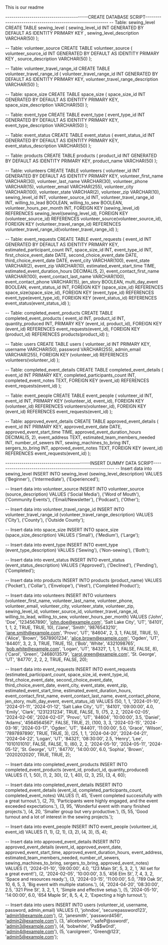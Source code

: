 This is our readme

-----------------------------------------CREATE DATABASE SCRIPT-----------------------------------------------------------
-- Table: sewing_level
CREATE TABLE sewing_level (
    sewing_level_id INT GENERATED BY DEFAULT AS IDENTITY PRIMARY KEY ,
    sewing_level_description VARCHAR(50)
);

-- Table: volunteer_source
CREATE TABLE volunteer_source (
    volunteer_source_id INT GENERATED BY DEFAULT AS IDENTITY PRIMARY KEY ,
    source_description VARCHAR(50)
);

-- Table: volunteer_travel_range_id
CREATE TABLE volunteer_travel_range_id (
    volunteer_travel_range_id INT GENERATED BY DEFAULT AS IDENTITY PRIMARY KEY,
    volunteer_travel_range_description VARCHAR(50)
);

-- Table: space_size
CREATE TABLE space_size (
    space_size_id INT GENERATED BY DEFAULT AS IDENTITY PRIMARY KEY,
    space_size_description VARCHAR(50)
);

-- Table: event_type
CREATE TABLE event_type (
    event_type_id INT GENERATED BY DEFAULT AS IDENTITY PRIMARY KEY,
    event_type_description VARCHAR(50)
);

-- Table: event_status
CREATE TABLE event_status (
    event_status_id INT GENERATED BY DEFAULT AS IDENTITY PRIMARY KEY,
    event_status_description VARCHAR(50)
);

-- Table: products
CREATE TABLE products (
    product_id INT  GENERATED BY DEFAULT AS IDENTITY PRIMARY KEY,
    product_name VARCHAR(50)
);

-- Table: volunteers
CREATE TABLE volunteers (
    volunteer_id INT GENERATED BY DEFAULT AS IDENTITY PRIMARY KEY,
    volunteer_first_name VARCHAR(30),
    volunteer_last_name VARCHAR(30),
    volunteer_phone VARCHAR(15),
    volunteer_email VARCHAR(255),
    volunteer_city VARCHAR(100),
    volunteer_state VARCHAR(2),
    volunteer_zip VARCHAR(10),
    sewing_level_id INT,
    volunteer_source_id INT,
    volunteer_travel_range_id INT,
    willing_to_lead BOOLEAN,
    willing_to_sew BOOLEAN,
    volunteer_hours_per_month INT,
    FOREIGN KEY (sewing_level_id) REFERENCES sewing_level(sewing_level_id),
    FOREIGN KEY (volunteer_source_id) REFERENCES volunteer_source(volunteer_source_id),
    FOREIGN KEY (volunteer_travel_range_id) REFERENCES volunteer_travel_range_id(volunteer_travel_range_id)
);

-- Table: event_requests
CREATE TABLE event_requests (
    event_id INT GENERATED BY DEFAULT AS IDENTITY PRIMARY KEY,
    estimated_participant_count INT,
    space_size_id INT,
    event_type_id INT,
    first_choice_event_date DATE,
    second_choice_event_date DATE,
    third_choice_event_date DATE,
    event_city VARCHAR(100),
    event_state VARCHAR(2),
    event_zip VARCHAR(10),
    estimated_event_start_time TIME,
    estimated_event_duration_hours DECIMAL(5, 2),
    event_contact_first_name VARCHAR(100),
    event_contact_last_name VARCHAR(100),
    event_contact_phone VARCHAR(15),
    jen_story BOOLEAN,
    multi_day_event BOOLEAN,
    event_status_id INT,
    FOREIGN KEY (space_size_id) REFERENCES space_size(space_size_id),
    FOREIGN KEY (event_type_id) REFERENCES event_type(event_type_id),
    FOREIGN KEY (event_status_id) REFERENCES event_status(event_status_id)
);

-- Table: completed_event_products
CREATE TABLE completed_event_products (
    event_id INT,
    product_id INT,
    quantity_produced INT,
    PRIMARY KEY (event_id, product_id),
    FOREIGN KEY (event_id) REFERENCES event_requests(event_id),
    FOREIGN KEY (product_id) REFERENCES products(product_id)
);

-- Table: users
CREATE TABLE users (
    volunteer_id INT PRIMARY KEY,
    username VARCHAR(50),
    password VARCHAR(255),
    admin_email VARCHAR(255),
    FOREIGN KEY (volunteer_id) REFERENCES volunteers(volunteer_id)
);

-- Table: completed_event_details
CREATE TABLE completed_event_details (
    event_id INT PRIMARY KEY,
    completed_participants_count INT,
    completed_event_notes TEXT,
    FOREIGN KEY (event_id) REFERENCES event_requests(event_id)
);

-- Table: event_people
CREATE TABLE event_people (
    volunteer_id INT,
    event_id INT,
    PRIMARY KEY (volunteer_id, event_id),
    FOREIGN KEY (volunteer_id) REFERENCES volunteers(volunteer_id),
    FOREIGN KEY (event_id) REFERENCES event_requests(event_id)
);

-- Table: approved_event_details
CREATE TABLE approved_event_details (
    event_id INT PRIMARY KEY,
    approved_event_date DATE,
    approved_event_start_time TIME,
    approved_event_duration_hours DECIMAL(5, 2),
    event_address TEXT,
    estimated_team_members_needed INT,
    number_of_sewers INT,
    sewing_machines_to_bring INT,
    sergers_to_bring INT,
    approved_event_notes TEXT,
    FOREIGN KEY (event_id) REFERENCES event_requests(event_id)
);



------------------------------------------INSERT DUMMY DATA SCRIPT----------------------------------------------------------
-- Insert data into sewing_level
INSERT INTO sewing_level (sewing_level_description) VALUES
('Beginner'),
('Intermediate'),
('Experienced');

-- Insert data into volunteer_source
INSERT INTO volunteer_source (source_description) VALUES
('Social Media'),
('Word of Mouth'),
('Community Events'),
('Email/Newsletter'),
('Podcast'),
('Other');

-- Insert data into volunteer_travel_range_id
INSERT INTO volunteer_travel_range_id (volunteer_travel_range_description) VALUES
('City'),
('County'),
('Outside County');

-- Insert data into space_size
INSERT INTO space_size (space_size_description) VALUES
('Small'),
('Medium'),
('Large');

-- Insert data into event_type
INSERT INTO event_type (event_type_description) VALUES
('Sewing'),
('Non-sewing'),
('Both');

-- Insert data into event_status
INSERT INTO event_status (event_status_description) VALUES
('Approved'),
('Declined'),
('Pending'),
('Completed');

-- Insert data into products
INSERT INTO products (product_name) VALUES
('Pocket'),
('Collar'),
('Envelope'),
('Vest'),
('Completed Product');

-- Insert data into volunteers
INSERT INTO volunteers (volunteer_first_name, volunteer_last_name, volunteer_phone, volunteer_email, volunteer_city,
    volunteer_state, volunteer_zip, sewing_level_id, volunteer_source_id, volunteer_travel_range_id, 
    willing_to_lead, willing_to_sew, volunteer_hours_per_month)
VALUES
('John', 'Doe', '1234567890', 'john.doe@example.com', 'Salt Lake City', 'UT', '84101', 1, 1, 2, TRUE, TRUE, 10),
('Jane', 'Smith', '9876543210', 'jane.smith@example.com', 'Provo', 'UT', '84604', 2, 3, 1, FALSE, TRUE, 5),
('Alice', 'Brown', '5678901234', 'alice.brown@example.com', 'Ogden', 'UT', '84401', 3, 2, 3, TRUE, TRUE, 15),
('Bob', 'White', '4321098765', 'bob.white@example.com', 'Logan', 'UT', '84321', 1, 1, 1, FALSE, FALSE, 8),
('Carol', 'Green', '2468013579', 'carol.green@example.com', 'St. George', 'UT', '84770', 2, 2, 2, TRUE, FALSE, 20);

-- Insert data into event_requests
INSERT INTO event_requests (estimated_participant_count, space_size_id, event_type_id, first_choice_event_date,
    second_choice_event_date, third_choice_event_date, event_city, event_state, event_zip, 
    estimated_event_start_time, estimated_event_duration_hours, event_contact_first_name, 
    event_contact_last_name, event_contact_phone, jen_story, multi_day_event, event_status_id)
VALUES
(50, 1, 1, '2024-01-10', '2024-01-11', '2024-01-12', 'Salt Lake City', 'UT', '84101', 
    '09:00:00', 4.0, 'Emily', 'Clark', '1231231234', TRUE, FALSE, 1),
(75, 2, 2, '2024-02-05', '2024-02-06', '2024-02-07', 'Provo', 'UT', '84604', 
    '10:00:00', 3.5, 'Daniel', 'Adams', '4564564567', FALSE, TRUE, 2),
(100, 3, 3, '2024-03-15', '2024-03-16', '2024-03-17', 'Ogden', 'UT', '84401', 
    '11:00:00', 5.0, 'Grace', 'Wilson', '7897897890', TRUE, TRUE, 3),
(25, 1, 1, '2024-04-20', '2024-04-21', '2024-04-22', 'Logan', 'UT', '84321', 
    '08:30:00', 2.5, 'Henry', 'Lee', '1010101010', FALSE, FALSE, 1),
(60, 2, 2, '2024-05-10', '2024-05-11', '2024-05-12', 'St. George', 'UT', '84770', 
    '14:00:00', 6.0, 'Sophia', 'Brown', '2020202020', TRUE, TRUE, 2);

-- Insert data into completed_event_products
INSERT INTO completed_event_products (event_id, product_id, quantity_produced)
VALUES
(1, 1, 50),
(1, 2, 30),
(2, 1, 40),
(2, 3, 25),
(3, 4, 60);

-- Insert data into completed_event_details
INSERT INTO completed_event_details (event_id, completed_participants_count, completed_event_notes)
VALUES
(1, 45, 'Event completed successfully with a great turnout.'),
(2, 70, 'Participants were highly engaged, and the event exceeded expectations.'),
(3, 95, 'Wonderful event with many finished projects.'),
(4, 20, 'Smaller group but very productive.'),
(5, 55, 'Good turnout and a lot of interest in the sewing projects.');

-- Insert data into event_people
INSERT INTO event_people (volunteer_id, event_id)
VALUES
(1, 1),
(2, 1),
(3, 2),
(4, 3),
(5, 4);

-- Insert data into approved_event_details
INSERT INTO approved_event_details (event_id, approved_event_date, approved_event_start_time, 
    approved_event_duration_hours, event_address, estimated_team_members_needed, number_of_sewers, 
    sewing_machines_to_bring, sergers_to_bring, approved_event_notes)
VALUES
(1, '2024-01-10', '09:00:00', 4.0, '123 Main St', 5, 3, 2, 1, 'All set for a great event!'),
(2, '2024-02-05', '10:00:00', 3.5, '456 Elm St', 7, 4, 3, 2, 'Space and resources ready.'),
(3, '2024-03-15', '11:00:00', 5.0, '789 Oak St', 10, 6, 5, 3, 'Big event with multiple stations.'),
(4, '2024-04-20', '08:30:00', 2.5, '321 Pine St', 3, 2, 1, 1, 'Simple and effective setup.'),
(5, '2024-05-10', '14:00:00', 6.0, '654 Maple St', 8, 5, 4, 2, 'Expecting a high turnout.');

-- Insert data into users
INSERT INTO users (volunteer_id, username, password, admin_email)
VALUES
(1, 'johndoe', 'securepassword123', 'admin1@example.com'),
(2, 'janesmith', 'password456!', 'admin2@example.com'),
(3, 'alicebrown', 'safeP@ssword!', 'admin3@example.com'),
(4, 'bobwhite', 'Pa$$w0rd!', 'admin4@example.com'),
(5, 'carolgreen', 'Green@123', 'admin5@example.com');
